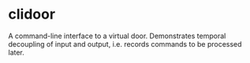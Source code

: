 # clidoor
A command-line interface to a virtual door.
Demonstrates temporal decoupling of input and output,
i.e. records commands to be processed later.
